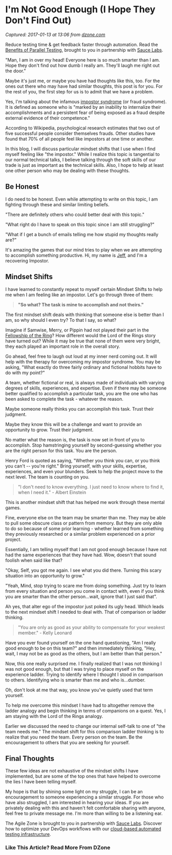 # I'm Not Good Enough (I Hope They Don't Find Out)

_Captured: 2017-01-13 at 13:06 from [dzone.com](https://dzone.com/articles/im-not-good-enough-i-hope-they-dont-find-out)_

Reduce testing time & get feedback faster through automation. Read the [Benefits of Parallel Testing](https://dzone.com/go?i=124039&u=http%3A%2F%2Finfo.saucelabs.com%2Fpaper-benefits-of-parallel-testing.html%3Futm_campaign%3Dparalleltestingwp%26utm_medium%3Dtextlink%26utm_source%3Ddzone-agile), brought to you in partnership with [Sauce Labs](https://dzone.com/go?i=124039&u=http%3A%2F%2Finfo.saucelabs.com%2Fpaper-benefits-of-parallel-testing.html%3Futm_campaign%3Dparalleltestingwp%26utm_medium%3Dtextlink%26utm_source%3Ddzone-agile).

"Man, I am in over my head! Everyone here is so much smarter than I am. Hope they don't find out how dumb I really am. They'll laugh me right out the door."

Maybe it's just me, or maybe you have had thoughts like this, too. For the ones out there who may have had similar thoughts, this post is for you. For the rest of you, the first step for us is to admit that we have a problem.

Yes, I'm talking about the infamous [impostor syndrome](https://en.wikipedia.org/wiki/Impostor_syndrome) (or fraud syndrome). It is defined as someone who is "marked by an inability to internalize their accomplishments and a persistent fear of being exposed as a fraud despite external evidence of their competence."

According to Wikipedia, psychological research estimates that two out of five successful people consider themselves frauds. Other studies have found that 70% of all people feel like impostors at one time or another.

In this blog, I will discuss particular mindset shifts that I use when I find myself feeling like "the impostor." While I realize this topic is tangential to our normal technical talks, I believe talking through the soft skills of our trade is just as important as the technical skills. Also, I hope to help at least one other person who may be dealing with these thoughts.

## Be Honest

I do need to be honest. Even while attempting to write on this topic, I am fighting through these and similar limiting beliefs.

"There are definitely others who could better deal with this topic."

"What right do I have to speak on this topic since I am still struggling?"

"What if I get a bunch of emails telling me how stupid my thoughts really are?"

It's amazing the games that our mind tries to play when we are attempting to accomplish something productive. Hi, my name is [Jeff](https://keyholesoftware.com/author/jhopper/), and I'm a recovering Impostor.

## Mindset Shifts

I have learned to constantly repeat to myself certain Mindset Shifts to help me when I am feeling like an impostor. Let's go through three of them:

> **"So what? The task is mine to accomplish and not theirs."**

The first mindset shift deals with thinking that someone else is better than I am, so why should I even try? To that I say, so what?

Imagine if Samwise, Merry, or Pippin had not played their part in the [Fellowship of the Ring](https://en.wikipedia.org/wiki/The_Fellowship_of_the_Ring#Members_of_the_Fellowship_of_the_Ring)? How different would the Lord of the Rings story have turned out? While it may be true that none of them were very bright, they each played an important role in the overall story.

Go ahead, feel free to laugh out loud at my inner nerd coming out. It will help with the therapy for overcoming my impostor syndrome. You may be asking, "What exactly do three fairly ordinary and fictional hobbits have to do with my point?"

A team, whether fictional or real, is always made of individuals with varying degrees of skills, experiences, and expertise. Even if there may be someone better qualified to accomplish a particular task, you are the one who has been asked to complete the task - whatever the reason.

Maybe someone really thinks you can accomplish this task. Trust their judgment.

Maybe they know this will be a challenge and want to provide an opportunity to grow. Trust their judgment.

No matter what the reason is, the task is now set in front of you to accomplish. Stop hamstringing yourself by second-guessing whether you are the right person for this task. You are the person.

Henry Ford is quoted as saying, "Whether you think you can, or you think you can't -- you're right." Bring yourself, with your skills, expertise, experiences, and even your blunders. Seek to help the project move to the next level. The team is counting on you.

> "I don't need to know everything. I just need to know where to find it, when I need it." - Albert Einstein 

This is another mindset shift that has helped me work through these mental games.

Fine, everyone else on the team may be smarter than me. They may be able to pull some obscure class or pattern from memory. But they are only able to do so because of some prior learning - whether learned from something they previously researched or a similar problem experienced on a prior project.

Essentially, I am telling myself that I am not good enough because I have not had the same experiences that they have had. Wow, doesn't that sound foolish when said like that?

"Okay, Self, you got me again. I see what you did there. Turning this scary situation into an opportunity to grow."

"Yeah, Mind, stop trying to scare me from doing something. Just try to learn from every situation and person you come in contact with, even if you think you are smarter than the other person...wait, ignore that I just said that".

Ah yes, that alter ego of the impostor just poked its ugly head. Which leads to the next mindset shift I needed to deal with. That of comparison or ladder thinking.

> "You are only as good as your ability to compensate for your weakest member." - Kelly Leonard 

Have you ever found yourself on the one hand questioning, "Am I really good enough to be on this team?" and then immediately thinking, "Hey, wait, I may not be as good as the others, but I am better than that person."

Now, this one really surprised me. I finally realized that I was not thinking I was not good enough, but that I was trying to place myself on the experience ladder. Trying to identify where I thought I stood in comparison to others. Identifying who is smarter than me and who is...dumber.

Oh, don't look at me that way, you know you've quietly used that term yourself.

To help me overcome this mindset I have had to altogether remove the ladder analogy and begin thinking in terms of companions on a quest. Yes, I am staying with the Lord of the Rings analogy.

Earlier we discussed the need to change our internal self-talk to one of "the team needs me." The mindset shift for this comparison ladder thinking is to realize that you need the team. Every person on the team. Be the encouragement to others that you are seeking for yourself.

## Final Thoughts

These few ideas are not exhaustive of the mindset shifts I have implemented, but are some of the top ones that have helped to overcome the lies I have been telling myself.

My hope is that by shining some light on my struggle, I can be an encouragement to someone experiencing a similar struggle. For those who have also struggled, I am interested in hearing your ideas. If you are privately dealing with this and haven't felt comfortable sharing with anyone, feel free to private message me. I'm more than willing to be a listening ear.

The Agile Zone is brought to you in partnership with [Sauce Labs](https://dzone.com/go?i=121022&u=http%3A%2F%2Finfo.saucelabs.com%2FHow-to-Get-the-Most-out-of-CICD-Workflow.html%3Futm_campaign%3Ddevops%2Bwp%26utm_medium%3Dtextlink%26utm_source%3Ddzone-agile). Discover how to optimize your DevOps workflows with our [cloud-based automated testing infrastructure](https://dzone.com/go?i=121022&u=http%3A%2F%2Finfo.saucelabs.com%2FHow-to-Get-the-Most-out-of-CICD-Workflow.html%3Futm_campaign%3Ddevops%2Bwp%26utm_medium%3Dtextlink%26utm_source%3Ddzone-agile).

### Like This Article? Read More From DZone
